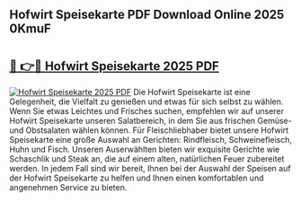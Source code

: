 ## Hofwirt Speisekarte PDF Download Online 2025 0KmuF

# <h2><a href="http://gcasd3i.nevu.top/?p=Hofwirt+Speisekarte">🔗 👉🔴 Hofwirt Speisekarte 2025 PDF</a></h2>

[![Hofwirt Speisekarte 2025 PDF](https://i.imgur.com/dBaPXMq.png)](http://gcasd3i.nevu.top/?p=Hofwirt+Speisekarte)
Die Hofwirt Speisekarte ist eine Gelegenheit, die Vielfalt zu genießen und etwas für sich selbst zu wählen. Wenn Sie etwas Leichtes und Frisches suchen, empfehlen wir auf unserer Hofwirt Speisekarte unseren Salatbereich, in dem Sie aus frischen Gemüse- und Obstsalaten wählen können. Für Fleischliebhaber bietet unsere Hofwirt Speisekarte eine große Auswahl an Gerichten: Rindfleisch, Schweinefleisch, Huhn und Fisch. Unseren Auserwählten bieten wir exquisite Gerichte wie Schaschlik und Steak an, die auf einem alten, natürlichen Feuer zubereitet werden. In jedem Fall sind wir bereit, Ihnen bei der Auswahl der Speisen auf der Hofwirt Speisekarte zu helfen und Ihnen einen komfortablen und angenehmen Service zu bieten.
